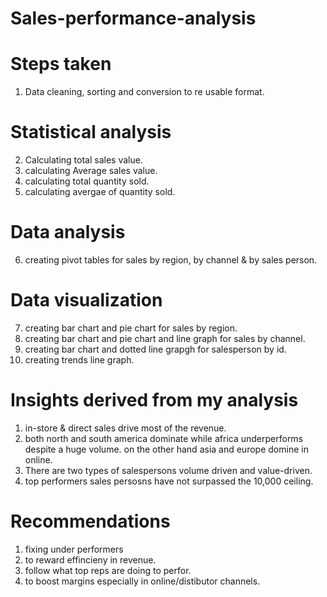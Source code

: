 # Sales-performance-analysis
# Steps taken
1. Data cleaning, sorting and conversion to re usable format.
# Statistical analysis
2. Calculating total sales value.
3. calculating Average sales value.
4. calculating total quantity sold.
5. calculating avergae of quantity sold.
# Data analysis
6. creating pivot tables for sales by region, by channel & by sales person.
# Data visualization
7. creating bar chart and pie chart for sales by region.
8. creating bar chart and pie chart and line graph for sales by channel.
9. creating bar chart and dotted line grapgh for salesperson by id.
10. creating trends line graph.
# Insights derived from my analysis
1. in-store & direct sales drive most of the revenue.
2. both north and south america dominate while africa underperforms despite a huge volume. on the other hand asia and europe domine in online.
3. There are two types of salespersons volume driven and value-driven.
4. top performers sales persosns have not surpassed the 10,000 ceiling.
# Recommendations
1. fixing under performers
2. to reward effincieny in revenue.
3. follow what top reps are doing to perfor.
4. to boost margins especially in online/distibutor channels.
